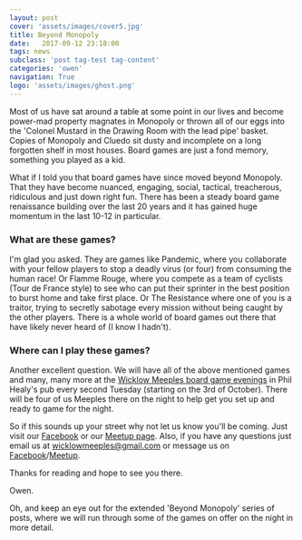 ```yaml
---
layout: post
cover: 'assets/images/cover5.jpg'
title: Beyond Monopoly
date:   2017-09-12 23:18:00
tags: news
subclass: 'post tag-test tag-content'
categories: 'owen'
navigation: True
logo: 'assets/images/ghost.png'
---
```


Most of us have sat around a table at some point in our lives and become power-mad property magnates in Monopoly or thrown all of our eggs into the 'Colonel Mustard in the Drawing Room with the lead pipe' basket. Copies of Monopoly and Cluedo sit dusty and incomplete on a long forgotten shelf in most houses. Board games are just a fond memory, something you played as a kid.

What if I told you that board games have since moved beyond Monopoly. That they have become nuanced, engaging, social, tactical, treacherous, ridiculous and just down right fun. There has been a steady board game renaissance building over the last 20 years and it has gained huge momentum in the last 10-12 in particular.

### What are these games?

I'm glad you asked. They are games like Pandemic, where you collaborate with your fellow players to stop a deadly virus (or four) from consuming the human race! Or Flamme Rouge, where you compete as a team of cyclists (Tour de France style) to see who can put their sprinter in the best position to burst home and take first place. Or The Resistance where one of you is a traitor, trying to secretly sabotage every mission without being caught by the other players. There is a whole world of board games out there that have likely never heard of (I know I hadn't).

### Where can I play these games?

Another excellent question. We will have all of the above mentioned games and many, many more at the [Wicklow Meeples board game evenings](https://www.facebook.com/wicklowmeeples) in Phil Healy's pub every second Tuesday (starting on the 3rd of October). There will be four of us Meeples there on the night to help get you set up and ready to game for the night.

So if this sounds up your street why not let us know you'll be coming. Just visit our [Facebook](https://www.facebook.com/wicklowmeeples) or our [Meetup page](https://www.meetup.com/Board-Game-Evening-Wicklow-Meeples/). Also, if you have any questions just email us at [wicklowmeeples@gmail.com](mailto:wicklowmeeples@gmail.com) or message us on [Facebook](https://www.facebook.com/wicklowmeeples)/[Meetup](https://www.meetup.com/Board-Game-Evening-Wicklow-Meeples/).

Thanks for reading and hope to see you there.

Owen.

Oh, and keep an eye out for the extended 'Beyond Monopoly' series of posts, where we will run through some of the games on offer on the night in more detail.